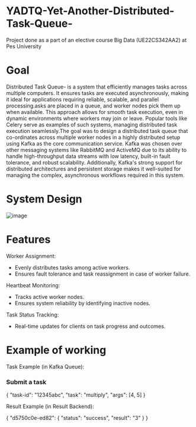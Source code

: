# YADTQ-Yet-Another-Distributed-Task-Queue-
Project done as a part of an elective course Big Data (UE22CS342AA2) at Pes University
# Goal 
Distributed Task Queue-  is a system that efficiently manages tasks across multiple computers. It ensures tasks are executed asynchronously, making it ideal for applications requiring reliable, scalable, and parallel processing.asks are placed in a queue, and worker nodes pick them up when available. This approach allows for smooth task execution, even in dynamic environments where workers may join or leave. Popular tools like Celery serve as examples of such systems, managing distributed task execution seamlessly.The goal was to design a distributed task queue that co-ordinates across multiple worker nodes in a highly distributed setup using Kafka as the core communication service. Kafka was chosen over other messaging systems like RabbitMQ and ActiveMQ due to its ability to handle high-throughput data streams with low latency, built-in fault tolerance, and robust scalability. Additionally, Kafka's strong support for distributed architectures and persistent storage makes it well-suited for managing the complex, asynchronous workflows required in this system.

# System Design 


![image](https://github.com/user-attachments/assets/850f8303-93a5-4f5e-9741-ea52bc33c806)





# Features

Worker Assignment:

- Evenly distributes tasks among active workers.
- Ensures fault tolerance and task reassignment in case of worker failure.

Heartbeat Monitoring:

- Tracks active worker nodes.
- Ensures system reliability by identifying inactive nodes.

Task Status Tracking:

- Real-time updates for clients on task progress and outcomes.

# Example of working 
Task Example (in Kafka Queue):
### Submit a task
{
  "task-id": "12345abc",
  "task": "multiply",
  "args": [4, 5]
}

Result Example (in Result Backend):

{
  "d5750c0e-ed82": {
    "status": "success",
    "result": "3"
  }
}


